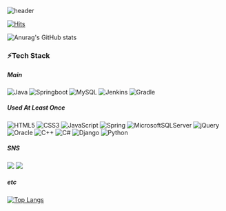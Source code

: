 ![header](https://capsule-render.vercel.app/api?type=Waving&color=0:96deda,100:50c9c3&height=250&section=header&text=%20Yukyung%20Github&fontSize=60)

[![Hits](https://hits.seeyoufarm.com/api/count/incr/badge.svg?url=https%3A%2F%2Fgithub.com%2Fshin-6-0%2Fhit-counter&count_bg=%23393938&title_bg=%2350C9C3&icon=&icon_color=%23E7E7E7&title=hits&edge_flat=false)](https://github.com/shin-6-0)


![Anurag's GitHub stats](https://github-readme-stats.vercel.app/api?username=shin-6-0&show_icons=true&theme=vue)

### ⚡Tech Stack
##### Main
![Java](https://img.shields.io/badge/java-%23ED8B00.svg?style=for-the-badge&logo=java&logoColor=white) ![Springboot](https://img.shields.io/badge/springboot-%236DB33F.svg?style=for-the-badge&logo=spring&logoColor=white) ![MySQL](https://img.shields.io/badge/mysql-%2300f.svg?style=for-the-badge&logo=mysql&logoColor=white) 
![Jenkins](https://img.shields.io/badge/jenkins-%232C5263.svg?style=for-the-badge&logo=jenkins&logoColor=white) ![Gradle](https://img.shields.io/badge/Gradle-02303A.svg?style=for-the-badge&logo=Gradle&logoColor=white)

##### Used At Least Once
![HTML5](https://img.shields.io/badge/html5-%23E34F26.svg?style=for-the-badge&logo=html5&logoColor=white) ![CSS3](https://img.shields.io/badge/css3-%231572B6.svg?style=for-the-badge&logo=css3&logoColor=white) ![JavaScript](https://img.shields.io/badge/javascript-%23323330.svg?style=for-the-badge&logo=javascript&logoColor=%23F7DF1E)  ![Spring](https://img.shields.io/badge/spring-%236DB33F.svg?style=for-the-badge&logo=spring&logoColor=white) ![MicrosoftSQLServer](https://img.shields.io/badge/MSSQL-CC2927?style=for-the-badge&logo=microsoft%20sql%20server&logoColor=white) ![jQuery](https://img.shields.io/badge/jquery-%230769AD.svg?style=for-the-badge&logo=jquery&logoColor=white)
![Oracle](https://img.shields.io/badge/Oracle-F80000?style=for-the-badge&logo=oracle&logoColor=white) ![C++](https://img.shields.io/badge/c++-%2300599C.svg?style=for-the-badge&logo=c%2B%2B&logoColor=white) ![C#](https://img.shields.io/badge/c%23-%23239120.svg?style=for-the-badge&logo=c-sharp&logoColor=white) ![Django](https://img.shields.io/badge/django-%23092E20.svg?style=for-the-badge&logo=django&logoColor=white) ![Python](https://img.shields.io/badge/python-3670A0?style=for-the-badge&logo=python&logoColor=ffdd54)

##### SNS
<a href="https://cheerup313.tistory.com/" target="_blank"><img src="https://img.shields.io/badge/Blog-lightgray?style=flat-square&logo=GitHub Sponsors&logoColor=white&link=https://cheerup313.tistory.com/"/></a>
<a href="mailto:cheerup313@naver.com"><img src="https://img.shields.io/badge/Email-success?style=flat-square&logo=Naver&logoColor=white&link=mailto:cheerup313@naver.com"/></a>

##### etc
[![Top Langs](https://github-readme-stats.vercel.app/api/top-langs/?username=shin-6-0&layout=compact)](https://github.com/shin-6-0/github-readme-stats)

